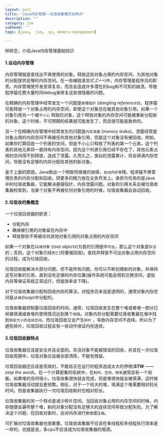 ```yaml
---
layout: post
title: "Java内存管理——垃圾收集概念及特点"
description: ""
category: jvm
subhead: ''
tags: [java,  jvm,  gc, memory-management]

---
```


碎碎念，介绍Java内存管理基础知识

#### 1.自动内存管理
内存管理就是查找出不再使用的对象，释放这些对象占用的内存空间，为其他对象的分配提供足够的内存空间。在一些编程语言(C,C++)中，内存管理是程序员的职责。内存管理使开发变得复杂，而且会造成许多潜在的bug和不可知的崩溃。导致程序猿花费大量时间debug来修复这些很隐蔽的问题。

在精确的内存管理中经常发生一个问题是`悬摆指针` (*dangling references*)。程序猿可能释放一个对象占用的内存空间，即使这个对象还在被其他对象引用。如果一个对象引用另一个被`不小心` 释放的对象，这个释放对象的内存空间可能被重新分配新的对象，这个时候，不可预期的结果就可能发生了，而且很可能是致命的。

另一个在精确内存管理中经常发生的问题是`内存泄露` (*menory leaks*)。泄露经常是对象占用的内存空间不再被任何其他对象引用，但是这个对象没有被回收。例如，如果你打算回收一个列表的空间，但是不小心只释放了列表的第一个元素，这个列表的其他元素将一直持有内存空间，因为这个列表引用已经不存在了，其他元素占用的空间得不到释放，造成了泄露。久而久之，类似的泄露累计，将会填满内存空间，导致没有足够的内存分配给其他的新对象。

鉴于上面的原因，Java做出一个明智但艰难的抉择，`自动内存管`理。程序猿不再管理负责的内存分配和回收，把更多的精力放在业务开发上。承担次任务的是Java中的垃圾收集器，它能解决悬摆指针，内存泄露问题。对象的引用关系会被垃圾收集器检索到，当某个对象不再被任何对象引用的时候，垃圾收集器会自动回收。

#### 2.垃圾收的集概念

一个垃圾回收器的职责：

* 分配内存
* 确保被引用的对象留在内存中
* 释放那些不再被任何其他对象引用的对象占用的内存空间

如果一个对象在以`根对象` (*root objects*)为首的引用链中`可达`，那么这个对象是`存活`的；否则，这个对象已经`死亡`(将要被回收)。查找并释放不可达对象占用内存空间的过程，成为垃圾回收。

垃圾回收能解决大部分问题，但不是所有问题。你可以不断创建新的对象，并保持这写对象的引用，直到没有足够的内存位置(操作系统可能会用到交换空间，虚拟内存等保证系统正常运行，但是效率会下降)。

对于垃圾收集器分配和回收内存的算法，对程序员来说是透明的，通常对象内存空间是从`堆`(*heap*)中分配的。

垃圾收集器控制着垃圾回收的时间。通常，垃圾回收发生在整个堆或者堆一部分已经被填满或者堆的使用情况达到某个`阈值`。对象内存分配需要垃圾收集器在堆中找到`特定大小的连续空间`，而垃圾回收又会产生`碎片` ，导致内存空间不连续。所以为了避免碎片，垃圾回收过程会有一些动作保证内存连续。

#### 3.垃圾回收器特点

垃圾收集器应该是安全并且全面的。存活对象不能被错误的回收，并且在一次垃圾回收周期中，垃圾对象应该被全部清除，不能有残留。

垃圾回收器还应该是高效的，不能给正在运行的程序造成太大的停顿(**STW** —— *stop the word*)。在一个计算密集的系统中，在`耗时，空间，频率`通常会有一个权衡。如果堆的空间很小，垃圾收集很快就会完成，但是堆很快就会被填满，这时候垃圾收集器活动就会更频繁。相反，对于一个较大的堆，填满这个堆需要相对较长时间，但是收集器执行一次垃圾回收耗时也相对较长。

垃圾收集器的另一个特点是减少碎片空间。当回收对象占用的内存空间的时候，内存随便会遍布整个堆，新的对象分配没有足够大的连续空间导致分配失败。为了解决这个问题，在回收对象时，会对内存进行`整理`或`压缩`。

可扩展对垃圾收集器也很重要。垃圾收收集器不应该在单线程和多线程执行效率是一样的，也就是说，多cpu不应该成为垃圾收集器的瓶颈。

